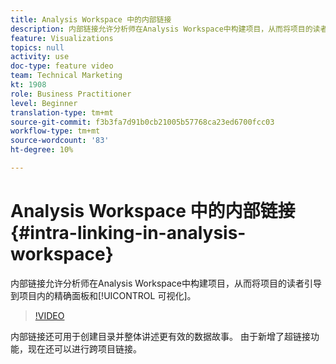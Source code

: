 ```yaml
---
title: Analysis Workspace 中的内部链接
description: 内部链接允许分析师在Analysis Workspace中构建项目，从而将项目的读者引导到项目内的精确面板和可视化。
feature: Visualizations
topics: null
activity: use
doc-type: feature video
team: Technical Marketing
kt: 1908
role: Business Practitioner
level: Beginner
translation-type: tm+mt
source-git-commit: f3b3fa7d91b0cb21005b57768ca23ed6700fcc03
workflow-type: tm+mt
source-wordcount: '83'
ht-degree: 10%

---
```



# Analysis Workspace 中的内部链接 {#intra-linking-in-analysis-workspace}

内部链接允许分析师在Analysis Workspace中构建项目，从而将项目的读者引导到项目内的精确面板和[!UICONTROL 可视化]。

>[!VIDEO](https://video.tv.adobe.com/v/23724/?quality=12)

内部链接还可用于创建目录并整体讲述更有效的数据故事。 由于新增了超链接功能，现在还可以进行跨项目链接。
